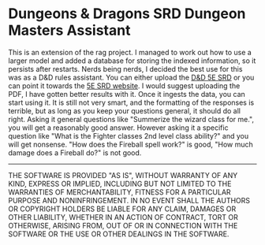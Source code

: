 # Dungeons & Dragons SRD Dungeon Masters Assistant

This is an extension of the rag project. I managed to work out how to use a larger model and added a database for storing the indexed information, so it persists after restarts. Nerds being nerds, I decided the best use for this was as a D&D rules assistant. You can either upload the [D&D 5E SRD](https://media.wizards.com/2016/downloads/DND/SRD-OGL_V5.1.pdf) or you can point it towards the [5E SRD website](https://www.5esrd.com/). I would suggest uploading the PDF, I have gotten better results with it. Once it ingests the data, you can start using it. It is still not very smart, and the formatting of the responses is terrible, but as long as you keep your questions general, it should do all right. Asking it general questions like "Summerize the wizard class for me.", you will get a reasonably good answer. However asking it a specific question like "What is the Fighter classes 2nd level class ability?" and you will get nonsense. "How does the Fireball spell work?" is good, "How much damage does a Fireball do?" is not good. 


----------

THE SOFTWARE IS PROVIDED "AS IS", WITHOUT WARRANTY OF ANY KIND, EXPRESS OR
IMPLIED, INCLUDING BUT NOT LIMITED TO THE WARRANTIES OF MERCHANTABILITY,
FITNESS FOR A PARTICULAR PURPOSE AND NONINFRINGEMENT. IN NO EVENT SHALL THE
AUTHORS OR COPYRIGHT HOLDERS BE LIABLE FOR ANY CLAIM, DAMAGES OR OTHER
LIABILITY, WHETHER IN AN ACTION OF CONTRACT, TORT OR OTHERWISE, ARISING FROM,
OUT OF OR IN CONNECTION WITH THE SOFTWARE OR THE USE OR OTHER DEALINGS IN THE
SOFTWARE.


